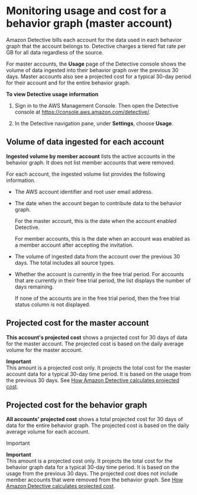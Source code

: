 # Monitoring usage and cost for a behavior graph \(master account\)<a name="usage-tracking-master"></a>

Amazon Detective bills each account for the data used in each behavior graph that the account belongs to\. Detective charges a tiered flat rate per GB for all data regardless of the source\.

For master accounts, the **Usage** page of the Detective console shows the volume of data ingested into their behavior graph over the previous 30 days\. Master accounts also see a projected cost for a typical 30\-day period for their account and for the entire behavior graph\.

**To view Detective usage information**

1. Sign in to the AWS Management Console\. Then open the Detective console at [https://console\.aws\.amazon\.com/detective/](https://console.aws.amazon.com/detective/)\.

1. In the Detective navigation pane, under **Settings**, choose **Usage**\.

## Volume of data ingested for each account<a name="usage-data-volume-by-account"></a>

**Ingested volume by member account** lists the active accounts in the behavior graph\. It does not list member accounts that were removed\.

For each account, the ingested volume list provides the following information\.
+ The AWS account identifier and root user email address\.
+ The date when the account began to contribute data to the behavior graph\.

  For the master account, this is the date when the account enabled Detective\.

  For member accounts, this is the date when an account was enabled as a member account after accepting the invitation\.
+ The volume of ingested data from the account over the previous 30 days\. The total includes all source types\.
+ Whether the account is currently in the free trial period\. For accounts that are currently in their free trial period, the list displays the number of days remaining\.

  If none of the accounts are in the free trial period, then the free trial status column is not displayed\.

## Projected cost for the master account<a name="usage-cost-this-account"></a>

**This account's projected cost** shows a projected cost for 30 days of data for the master account\. The projected cost is based on the daily average volume for the master account\.

**Important**  
This amount is a projected cost only\. It projects the total cost for the master account data for a typical 30\-day time period\. It is based on the usage from the previous 30 days\. See [How Amazon Detective calculates projected cost](usage-projected-cost-calculation.md)\.

## Projected cost for the behavior graph<a name="usage-cost-all-accounts"></a>

**All accounts' projected cost** shows a total projected cost for 30 days of data for the entire behavior graph\. The projected cost is based on the daily average volume for each account\.

Important

**Important**  
This amount is a projected cost only\. It projects the total cost for the behavior graph data for a typical 30\-day time period\. It is based on the usage from the previous 30 days\. The projected cost does not include member accounts that were removed from the behavior graph\. See [How Amazon Detective calculates projected cost](usage-projected-cost-calculation.md)\.